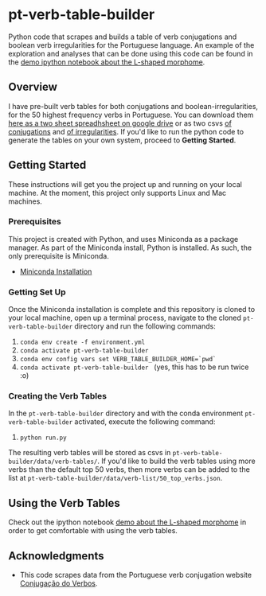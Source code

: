 # pt-verb-table-builder

Python code that scrapes and builds a table of verb conjugations and boolean verb irregularities for the Portuguese language.
An example of the exploration and analyses that can be done using this code can be found in the [demo ipython notebook about the L-shaped morphome](https://github.com/bfeif/pt-verb-table-builder/blob/master/Demo%2C%20L-shaped%20Morphome.ipynb).

## Overview

I have pre-built verb tables for both conjugations and boolean-irregularities, for the 50 highest frequency verbs in Portuguese. You can download them [here as a two sheet spreadhsheet on google drive](https://docs.google.com/spreadsheets/d/1tv1fjhV5BaeYCNVyje6sY5dxAxSMv_vy0ECVbx0eQN8/edit?usp=sharing) or as two csvs [of conjugations](https://drive.google.com/file/d/1gPWyk7b5PfkpZZesBADqrBqQTq3V0Q33/view?usp=sharing) and [of irregularities](https://drive.google.com/file/d/1Jkb61deb6Ov7qmZO-KpY9v5zIxqx_qP0/view?usp=sharing).
If you'd like to run the python code to generate the tables on your own system, proceed to **Getting Started**.

## Getting Started

These instructions will get you the project up and running on your local machine. At the moment, this project only supports Linux and Mac machines.

### Prerequisites

This project is created with Python, and uses Miniconda as a package manager. As part of the Miniconda install, Python is installed. As such, the only prerequisite is Miniconda.
- [Miniconda Installation](https://docs.conda.io/projects/conda/en/latest/user-guide/install/)

### Getting Set Up

Once the Miniconda installation is complete and this repository is cloned to your local machine, open up a terminal process, navigate to the cloned `pt-verb-table-builder` directory and run the following commands:
1. `conda env create -f environment.yml `
2. `conda activate pt-verb-table-builder `
3. ```conda env config vars set VERB_TABLE_BUILDER_HOME=`pwd` ```
4. `conda activate pt-verb-table-builder ` (yes, this has to be run twice :o)

### Creating the Verb Tables

In the `pt-verb-table-builder` directory and with the conda environment `pt-verb-table-builder` activated, execute the following command:
1. `python run.py`

The resulting verb tables will be stored as csvs in `pt-verb-table-builder/data/verb-tables/`.
If you'd like to build the verb tables using more verbs than the default top 50 verbs, then more verbs can be added to the list at `pt-verb-table-builder/data/verb-list/50_top_verbs.json`.

## Using the Verb Tables

Check out the ipython notebook [demo about the L-shaped morphome](https://github.com/bfeif/pt-verb-table-builder/blob/master/Demo%2C%20L-shaped%20Morphome.ipynb) in order to get comfortable with using the verb tables.

## Acknowledgments

* This code scrapes data from the Portuguese verb conjugation website [Conjugação do Verbos](https://www.conjugacao.com.br/).